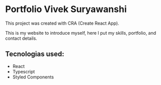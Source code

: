 # Portfolio Vivek Suryawanshi

This project was created with CRA (Create React App).

This is my website to introduce myself, here I put my skills, portfolio, and contact details.


## Tecnologias used:
- React
- Typescript
- Styled Components


